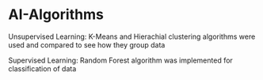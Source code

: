 # AI-Algorithms

Unsupervised Learning: K-Means and Hierachial clustering algorithms were used and compared to see how they group data

Supervised Learning: Random Forest algorithm was implemented for classification of data
